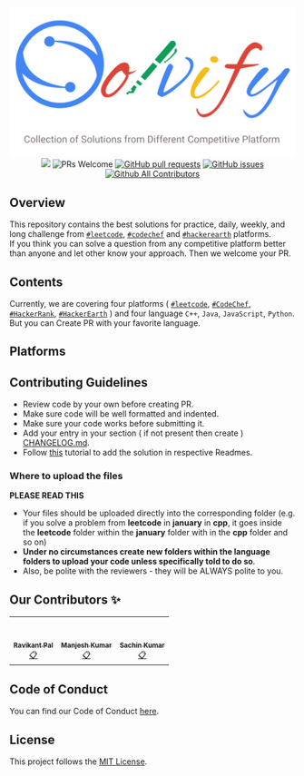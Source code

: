 <p align="center">
<img src="img/solvify.png" /><br>
<a href="https://github.com/Solvify/Solvify/blob/master/LICENSE" target="_blank"><img src="https://img.shields.io/github/license/Solvify/Solvify?style=for-the-badge" /></a> <img src="https://img.shields.io/badge/PRs-welcome-brightgreen.svg?style=for-the-badge" alt="PRs Welcome" /> <a href="https://github.com/Solvify/Solvify/pulls" target="_blank"><img alt="GitHub pull requests" src="https://img.shields.io/github/issues-pr/solvify/solvify?style=for-the-badge" /></a> <a href="https://github.com/Solvify/Solvify/issues" target="_blank"><img alt="GitHub issues" src="https://img.shields.io/github/issues/Solvify/Solvify?style=for-the-badge" /></a> <a href="https://github.com/Solvify/Solvify/blob/master/README.md#contributors-" target="_blank"><img alt="Github All Contributors" src="https://img.shields.io/github/all-contributors/solvify/solvify?style=for-the-badge" /></a>
</p>

## Overview

This repository contains the best solutions for practice, daily, weekly, and long challenge from [`#leetcode`](https://github.com/Solvify/Solvify/tree/master/leetcode), [`#codechef`](https://github.com/Solvify/Solvify/tree/master/codechef) and [`#hackerearth`](https://github.com/Solvify/Solvify/tree/master/hackerearth) platforms.
<br>
If you think you can solve a question from any competitive platform better than anyone and let other know your approach.
Then we welcome your PR.

## Contents

Currently, we are covering four platforms ( [`#leetcode`](https://leetcode.com/), [`#CodeChef`](https://www.codechef.com/), [`#HackerRank`](https://www.hackerrank.com/), [`#HackerEarth`](https://www.hackerearth.com/) ) and four language `C++`, `Java`, `JavaScript`, `Python`.
<br>
But you can Create PR with your favorite language.

## Platforms

## Contributing Guidelines

- Review code by your own before creating PR.
- Make sure code will be well formatted and indented.
- Make sure your code works before submitting it.
- Add your entry in your section ( if not present then create ) [CHANGELOG.md](/CHANGELOG.md).
- Follow [this](/CONTRIBUTING.md) tutorial to add the solution in respective Readmes.

### Where to upload the files

**PLEASE READ THIS**

- Your files should be uploaded directly into the corresponding folder (e.g. if you solve a problem from **leetcode** in **january** in **cpp**, it goes inside the **leetcode** folder within the **january** folder with in the **cpp** folder and so on)
- **Under no circumstances create new folders within the language folders to upload your code unless specifically told to do so**.
- Also, be polite with the reviewers - they will be ALWAYS polite to you.

## Our Contributors ✨

<table>
      <tr>
        <td align="center" >
            <a href="https://pol-alok.github.io/portfolio/">
                <img src="https://avatars1.githubusercontent.com/u/53791094?v=4?s=100" width="100px;" alt="" style="border-radius: 50%;" />
                <br />
                <br />
                <sub><b>Ravikant Pal</b></sub>
            </a>
            <br />
            <a href="https://github.com/Solvify/Solvify/commits?author=pol-alok" title="Activity">📋</a>
        </td>
        <td align="center" >
            <a href="#">
                <img src="https://avatars1.githubusercontent.com/u/42302544?v=4?s=100" width="100px;" alt="" style="border-radius: 50%;" />
                <br />
                <br />
                <sub><b>Manjesh Kumar</b></sub>
            </a>
            <br />
            <a href="https://github.com/Solvify/Solvify/commits?author=manjesh317" title="Activity">📋</a>
        </td>
        <td align="center" >
            <a href="#">
                <img src="https://avatars1.githubusercontent.com/u/36040912?v=4?s=100" width="100px;" alt="" style="border-radius: 50%;" />
                <br />
                <br />
                <sub><b>Sachin Kumar</b></sub>
            </a>
            <br />
            <a href="https://github.com/Solvify/Solvify/commits?author=sachin200697" title="Activity">📋</a>
        </td>
        <!-- <td align="center" >
            <a href="https://tesseractcoding.github.io/">
                <img src="https://avatars1.githubusercontent.com/u/53791094?v=4?s=100" width="100px;" alt="" style="border-radius: 50%;" />
                <br />
                <br />
                <sub><b>Sikandar Kumar</b></sub>
            </a>
            <br />
            <a href="https://github.com/Solvify/Solvify/commits?author=born-2learn" title="Activity">📋</a>
        </td> -->
      </tr>
</table>

## Code of Conduct

You can find our Code of Conduct [here](/CODE_OF_CONDUCT.md).

## License

This project follows the [MIT License](/LICENSE.md).
